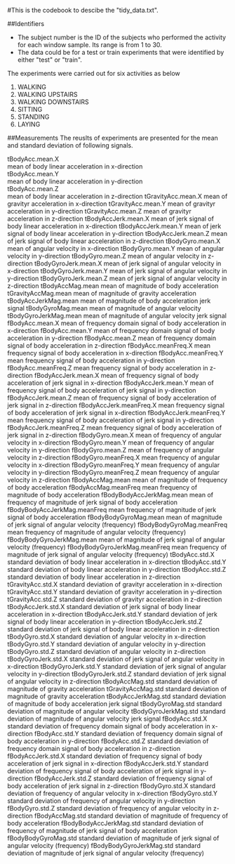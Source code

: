 
#This is the codebook to descibe the "tidy_data.txt".


##Identifiers

* The subject number is the ID of the subjects who performed the activity for each window sample. Its range is from 1 to 30.
* The data could be for a test or train experiments that were identified by either "test" or "train".

The experiments were carried out for six activities as below
1. WALKING
2. WALKING UPSTAIRS
3. WALKING DOWNSTAIRS
4. SITTING
5. STANDING
6. LAYING


##Measurements
The reuslts of experiments are presented for the mean and standard deviation of following signals.

tBodyAcc.mean.X  
    mean of body linear acceleration in x-direction  
tBodyAcc.mean.Y  
    mean of body linear acceleration in y-direction  
tBodyAcc.mean.Z  
    mean of body linear acceleration in z-direction
tGravityAcc.mean.X
	    mean of gravityr acceleration in x-direction
tGravityAcc.mean.Y
	mean of gravityr acceleration in y-direction
tGravityAcc.mean.Z
	mean of gravityr acceleration in z-direction
tBodyAccJerk.mean.X 
	mean of jerk signal of body linear acceleration in x-direction
tBodyAccJerk.mean.Y
	mean of jerk signal of body linear acceleration in y-direction
tBodyAccJerk.mean.Z
	mean of jerk signal of body linear acceleration in z-direction
tBodyGyro.mean.X
	mean of angular velocity in x-direction
tBodyGyro.mean.Y
	mean of angular velocity in y-direction
tBodyGyro.mean.Z
	mean of angular velocity in z-direction
tBodyGyroJerk.mean.X
	mean of jerk signal of angular velocity in x-direction
tBodyGyroJerk.mean.Y
	mean of jerk signal of angular velocity in y-direction
tBodyGyroJerk.mean.Z
	mean of jerk signal of angular velocity in z-direction
tBodyAccMag.mean
	mean of magnitude of body acceleration
tGravityAccMag.mean
	mean of magnitude of gravity acceleration
tBodyAccJerkMag.mean
	mean of magnitude of body acceleration jerk signal
tBodyGyroMag.mean
	mean of magnitude of angular velocity
tBodyGyroJerkMag.mean
	mean of magnitude of angular velocity jerk signal
fBodyAcc.mean.X
	mean of frequency domain signal of body acceleration in x-direction
fBodyAcc.mean.Y
	mean of frequency domain signal of body acceleration in y-direction
fBodyAcc.mean.Z
	mean of frequency domain signal of body acceleration in z-direction
fBodyAcc.meanFreq.X
	mean frequency signal of body acceleration in x-direction
fBodyAcc.meanFreq.Y
	mean frequency signal of body acceleration in y-direction
fBodyAcc.meanFreq.Z
	mean frequency signal of body acceleration in z-direction
fBodyAccJerk.mean.X
	mean of frequency signal of body acceleration of jerk signal in x-direction
fBodyAccJerk.mean.Y
	mean of frequency signal of body acceleration of jerk signal in y-direction
fBodyAccJerk.mean.Z
	mean of frequency signal of body acceleration of jerk signal in z-direction
fBodyAccJerk.meanFreq.X
	mean frequency signal of body acceleration of jerk signal in x-direction
fBodyAccJerk.meanFreq.Y
	mean frequency signal of body acceleration of jerk signal in y-direction
fBodyAccJerk.meanFreq.Z
	mean frequency signal of body acceleration of jerk signal in z-direction
fBodyGyro.mean.X
	mean of frequency of angular velocity in x-direction
fBodyGyro.mean.Y
	mean of frequency of angular velocity in y-direction
fBodyGyro.mean.Z
	mean of frequency of angular velocity in z-direction
fBodyGyro.meanFreq.X
	mean frequency of angular velocity in x-direction
fBodyGyro.meanFreq.Y
	mean frequency of angular velocity in y-direction
fBodyGyro.meanFreq.Z
	mean frequency of angular velocity in z-direction
fBodyAccMag.mean
	mean of magnitude of frequency of body acceleration
fBodyAccMag.meanFreq
	mean frequency of magnitude of body acceleration
fBodyBodyAccJerkMag.mean
	mean of frequency of magnitude of jerk signal of body acceleration
fBodyBodyAccJerkMag.meanFreq
	mean frequency of magnitude of jerk signal of body acceleration
fBodyBodyGyroMag.mean
	mean of magnitude of jerk signal of angular velocity (frequency)
fBodyBodyGyroMag.meanFreq
	mean frequency of magnitude of angular velocity (frequency)
fBodyBodyGyroJerkMag.mean
	mean of magnitude of jerk signal of angular velocity (frequency)
fBodyBodyGyroJerkMag.meanFreq
	mean frequency of magnitude of jerk signal of angular velocity (frequency)
tBodyAcc.std.X
	standard deviation of body linear acceleration in x-direction
tBodyAcc.std.Y
	standard deviation of body linear acceleration in y-direction
tBodyAcc.std.Z
	standard deviation of body linear acceleration in z-direction
tGravityAcc.std.X
	standard deviation of gravityr acceleration in x-direction
tGravityAcc.std.Y
	standard deviation of gravityr acceleration in y-direction
tGravityAcc.std.Z
	standard deviation of gravityr acceleration in z-direction
tBodyAccJerk.std.X
	standard deviation of jerk signal of body linear acceleration in x-direction
tBodyAccJerk.std.Y
	standard deviation of jerk signal of body linear acceleration in y-direction
tBodyAccJerk.std.Z
	standard deviation of jerk signal of body linear acceleration in z-direction
tBodyGyro.std.X
	standard deviation of angular velocity in x-direction
tBodyGyro.std.Y
	standard deviation of angular velocity in y-direction
tBodyGyro.std.Z
	standard deviation of angular velocity in z-direction
tBodyGyroJerk.std.X
	standard deviation of jerk signal of angular velocity in x-direction
tBodyGyroJerk.std.Y
	standard deviation of jerk signal of angular velocity in y-direction
tBodyGyroJerk.std.Z
	standard deviation of jerk signal of angular velocity in z-direction
tBodyAccMag.std
	standard deviation of magnitude of gravity acceleration
tGravityAccMag.std
	standard deviation of magnitude of gravity acceleration
tBodyAccJerkMag.std
	standard deviation of magnitude of body acceleration jerk signal
tBodyGyroMag.std
	standard deviation of magnitude of angular velocity
tBodyGyroJerkMag.std
	standard deviation of magnitude of angular velocity jerk signal
fBodyAcc.std.X
	standard deviation of frequency domain signal of body acceleration in x-direction
fBodyAcc.std.Y
	standard deviation of frequency domain signal of body acceleration in y-direction
fBodyAcc.std.Z
	standard deviation of frequency domain signal of body acceleration in z-direction
fBodyAccJerk.std.X
	standard deviation of frequency signal of body acceleration of jerk signal in x-direction
fBodyAccJerk.std.Y
	standard deviation of frequency signal of body acceleration of jerk signal in y-direction
fBodyAccJerk.std.Z
	standard deviation of frequency signal of body acceleration of jerk signal in z-direction
fBodyGyro.std.X
	standard deviation of frequency of angular velocity in x-direction
fBodyGyro.std.Y
	standard deviation of frequency of angular velocity in y-direction
fBodyGyro.std.Z
	standard deviation of frequency of angular velocity in z-direction
fBodyAccMag.std
	standard deviation of magnitude of frequency of body acceleration
fBodyBodyAccJerkMag.std
	standard deviation of frequency of magnitude of jerk signal of body acceleration
fBodyBodyGyroMag.std
	standard deviation of magnitude of jerk signal of angular velocity (frequency)
fBodyBodyGyroJerkMag.std
	standard deviation of magnitude of jerk signal of angular velocity (frequency)